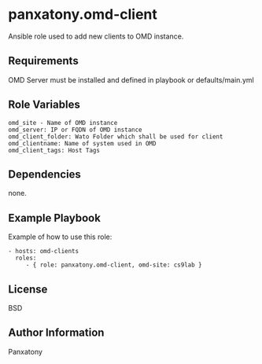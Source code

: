 panxatony.omd-client
=========

Ansible role used to add new clients to OMD instance.

Requirements
------------

OMD Server must be installed and defined in playbook or defaults/main.yml

Role Variables
--------------

    omd_site - Name of OMD instance
    omd_server: IP or FQDN of OMD instance
    omd_client_folder: Wato Folder which shall be used for client
    omd_clientname: Name of system used in OMD
    omd_client_tags: Host Tags


Dependencies
------------

none.

Example Playbook
----------------

Example of how to use this role:

    - hosts: omd-clients
      roles:
         - { role: panxatony.omd-client, omd-site: cs9lab }

License
-------

BSD

Author Information
------------------

Panxatony

